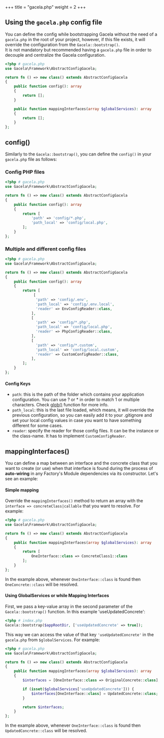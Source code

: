 +++
title = "gacela.php"
weight = 2
+++

## Using the `gacela.php` config file

You can define the config while bootstrapping Gacela without the need of a `gacela.php` in the root of your project,
however, if this file exists, it will override the configuration from the `Gacela::bootstrap()`.<br/>
It is not mandatory but recommended having a `gacela.php` file in order to decouple and centralize the Gacela configuration.

```php
<?php # gacela.php
use Gacela\Framework\AbstractConfigGacela;

return fn () => new class() extends AbstractConfigGacela 
{
    public function config(): array 
    {
        return [];
    }

    public function mappingInterfaces(array $globalServices): array 
    {
        return [];
    }
};
```

## config()

Similarly to the `Gacela::bootstrap()`, you can define the `config()` in your `gacela.php` file as follows:

### Config PHP files
```php
<?php # gacela.php
use Gacela\Framework\AbstractConfigGacela;

return fn () => new class() extends AbstractConfigGacela 
{
    public function config(): array
    {
        return [
            'path' => 'config/*.php',
            'path_local' => 'config/local.php',
        ];
    }
};
```

### Multiple and different config files
```php
<?php # gacela.php
use Gacela\Framework\AbstractConfigGacela;

return fn () => new class() extends AbstractConfigGacela 
{
    public function config(): array
    {
        return [
             [
              'path' => 'config/.env',
              'path_local' => 'config/.env.local',
              'reader' => EnvConfigReader::class,
            ],
            [
              'path' => 'config/*.php',
              'path_local' => 'config/local.php',
              'reader' => PhpConfigReader::class,
            ],
            [
              'path' => 'config/*.custom',
              'path_local' => 'config/local.custom',
              'reader' => CustomConfigReader::class,
            ],
        ];
    }
};
```

#### Config Keys
- `path`: this is the path of the folder which contains your application configuration. You can use ? or * in order to
  match 1 or multiple characters. Check [glob()](https://www.php.net/manual/en/function.glob.php) function for more info.
- `path_local`: this is the last file loaded, which means, it will override the previous configuration, so you can
  easily add it to your .gitignore and set your local config values in case you want to have something different for
  some cases.
- `reader`: specify the reader for those config files. It can be the instance or the class-name. 
  It has to implement `CustomConfigReader`.

## mappingInterfaces()

You can define a map between an interface and the concrete class that you want to create (or use) when that interface is
found during the process of **auto-wiring** in any Factory's Module dependencies via its constructor. Let's see an example:

#### Simple mapping

Override the `mappingInterfaces()` method to return an array with the `interface => concreteClass|callable` that you
want to resolve. For example:

```php
<?php # gacela.php
use Gacela\Framework\AbstractConfigGacela;

return fn () => new class() extends AbstractConfigGacela 
{
    public function mappingInterfaces(array $globalServices): array
    {
        return [
            OneInterface::class => ConcreteClass1::class
        ];
    }
};
```

In the example above, whenever `OneInterface::class` is found then `OneConcrete::class` will be resolved.

#### Using GlobalServices or while Mapping Interfaces

First, we pass a key-value array in the second parameter of the `Gacela::bootstrap()` function. In this example 'useUpdatedConcrete':

```php
<?php # index.php
Gacela::bootstrap($appRootDir, ['useUpdatedConcrete' => true]);
```

This way we can access the value of that key `'useUpdatedConcrete'` in the `gacela.php` from `$globalServices`.
For example:
```php
<?php # gacela.php
use Gacela\Framework\AbstractConfigGacela;

return fn () => new class() extends AbstractConfigGacela 
{
    public function mappingInterfaces(array $globalServices): array
    {
        $interfaces = [OneInterface::class => OriginalConcrete::class];

        if (isset($globalServices['useUpdatedConcrete'])) {
            $interfaces[OneInterface::class] = UpdatedConcrete::class;
        }

        return $interfaces;
    }
};
```

In the example above, whenever `OneInterface::class` is found then `UpdatedConcrete::class` will be resolved.
